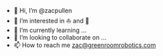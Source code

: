 - 👋 Hi, I’m @zacpullen
- 👀 I’m interested in ⛵ and 🤖
- 🌱 I’m currently learning ...
- 💞️ I’m looking to collaborate on ...
- 📫 How to reach me zac@greenroomrobotics.com

<!---
zacpullen/zacpullen is a ✨ special ✨ repository because its `README.md` (this file) appears on your GitHub profile.
You can click the Preview link to take a look at your changes.
--->
